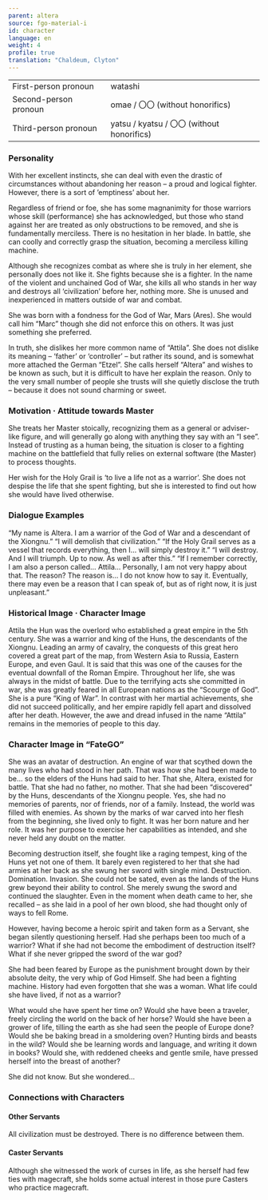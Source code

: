 ```yaml
---
parent: altera
source: fgo-material-i
id: character
language: en
weight: 4
profile: true
translation: "Chaldeum, Clyton"
---
```


<table>
  <tr><td>First-person pronoun</td><td>watashi</td></tr>
  <tr><td>Second-person pronoun</td><td>omae / 〇〇 (without honorifics)</td></tr>
  <tr><td>Third-person pronoun</td><td>yatsu / kyatsu / 〇〇 (without honorifics)</td></tr>
</table>

### Personality

With her excellent instincts, she can deal with even the drastic of circumstances without abandoning her reason – a proud and logical fighter. However, there is a sort of ’emptiness’ about her.

Regardless of friend or foe, she has some magnanimity for those warriors whose skill (performance) she has acknowledged, but those who stand against her are treated as only obstructions to be removed, and she is fundamentally merciless. There is no hesitation in her blade. In battle, she can coolly and correctly grasp the situation, becoming a merciless killing machine.

Although she recognizes combat as where she is truly in her element, she personally does not like it. She fights because she is a fighter. In the name of the violent and unchained God of War, she kills all who stands in her way and destroys all ‘civilization’ before her, nothing more. She is unused and inexperienced in matters outside of war and combat.

She was born with a fondness for the God of War, Mars (Ares). She would call him “Marc” though she did not enforce this on others. It was just something she preferred.

In truth, she dislikes her more common name of “Attila”. She does not dislike its meaning – ‘father’ or ‘controller’ – but rather its sound, and is somewhat more attached the German “Etzel”. She calls herself “Altera” and wishes to be known as such, but it is difficult to have her explain the reason. Only to the very small number of people she trusts will she quietly disclose the truth – because it does not sound charming or sweet.

### Motivation · Attitude towards Master

She treats her Master stoically, recognizing them as a general or adviser-like figure, and will generally go along with anything they say with an “I see”. Instead of trusting as a human being, the situation is closer to a fighting machine on the battlefield that fully relies on external software (the Master) to process thoughts.

Her wish for the Holy Grail is ‘to live a life not as a warrior’. She does not despise the life that she spent fighting, but she is interested to find out how she would have lived otherwise.

### Dialogue Examples

“My name is Altera. I am a warrior of the God of War and a descendant of the Xiongnu.”
“I will demolish that civilization.”
“If the Holy Grail serves as a vessel that records everything, then I… will simply destroy it.”
“I will destroy. And I will triumph. Up to now. As well as after this.”
“If I remember correctly, I am also a person called… Attila… Personally, I am not very happy about that. The reason? The reason is… I do not know how to say it. Eventually, there may even be a reason that I can speak of, but as of right now, it is just unpleasant.”

### Historical Image · Character Image

Attila the Hun was the overlord who established a great empire in the 5th century.
She was a warrior and king of the Huns, the descendants of the Xiongnu.
Leading an army of cavalry, the conquests of this great hero covered a great part of the map, from Western Asia to Russia, Eastern Europe, and even Gaul. It is said that this was one of the causes for the eventual downfall of the Roman Empire.
Throughout her life, she was always in the midst of battle.
Due to the terrifying acts she committed in war, she was greatly feared in all European nations as the “Scourge of God”.
She is a pure “King of War”. In contrast with her martial achievements, she did not succeed politically, and her empire rapidly fell apart and dissolved after her death. However, the awe and dread infused in the name “Attila” remains in the memories of people to this day.

### Character Image in “FateGO”

She was an avatar of destruction. An engine of war that scythed down the many lives who had stood in her path. That was how she had been made to be… so the elders of the Huns had said to her. That she, Altera, existed for battle.
That she had no father, no mother. That she had been “discovered” by the Huns, descendants of the Xiongnu people. Yes, she had no memories of parents, nor of friends, nor of a family. Instead, the world was filled with enemies.
As shown by the marks of war carved into her flesh from the beginning, she lived only to fight. It was her born nature and her role. It was her purpose to exercise her capabilities as intended, and she never held any doubt on the matter.

Becoming destruction itself, she fought like a raging tempest, king of the Huns yet not one of them.
It barely even registered to her that she had armies at her back as she swung her sword with single mind.
Destruction. Domination. Invasion.
She could not be sated, even as the lands of the Huns grew beyond their ability to control. She merely swung the sword and continued the slaughter. Even in the moment when death came to her, she recalled – as she laid in a pool of her own blood, she had thought only of ways to fell Rome.

However, having become a heroic spirit and taken form as a Servant, she began silently questioning herself. Had she perhaps been too much of a warrior? What if she had not become the embodiment of destruction itself? What if she never gripped the sword of the war god?

She had been feared by Europe as the punishment brought down by their absolute deity, the very whip of God Himself. She had been a fighting machine. History had even forgotten that she was a woman. What life could she have lived, if not as a warrior?

What would she have spent her time on?
Would she have been a traveler, freely circling the world on the back of her horse?
Would she have been a grower of life, tilling the earth as she had seen the people of Europe done?
Would she be baking bread in a smoldering oven? Hunting birds and beasts in the wild?
Would she be learning words and language, and writing it down in books?
Would she, with reddened cheeks and gentle smile, have pressed herself into the breast of another?

She did not know. But she wondered…

### Connections with Characters

#### Other Servants

All civilization must be destroyed. There is no difference between them.

#### Caster Servants

Although she witnessed the work of curses in life, as she herself had few ties with magecraft, she holds some actual interest in those pure Casters who practice magecraft.
